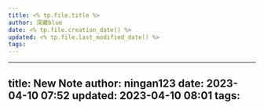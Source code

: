 ```yaml
---
title: <% tp.file.title %>
author: 深藏blue
date: <% tp.file.creation_date() %>
updated: <% tp.file.last_modified_date() %>
tags:
---
```

---
title: New Note
author: ningan123
date: 2023-04-10 07:52
updated: 2023-04-10 08:01
tags:
---
